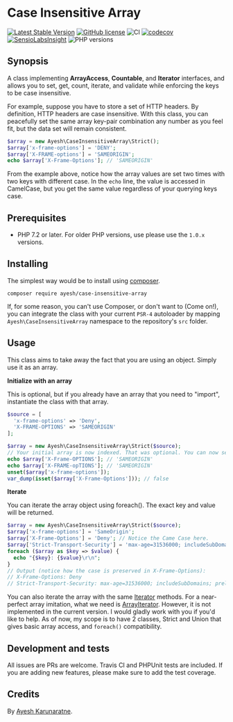 # Case Insensitive Array

[![Latest Stable Version](https://poser.pugx.org/ayesh/case-insensitive-array/v/stable)](https://packagist.org/packages/ayesh/case-insensitive-array) [![GitHub license](https://img.shields.io/badge/license-MIT-blue.svg)](https://raw.githubusercontent.com/Ayesh/case-insensitive-array/master/LICENSE)  ![CI](https://github.com/Ayesh/case-insensitive-array/workflows/CI/badge.svg) [![codecov](https://codecov.io/gh/Ayesh/case-insensitive-array/branch/master/graph/badge.svg)](https://codecov.io/gh/Ayesh/case-insensitive-array) [![SensioLabsInsight](https://insight.sensiolabs.com/projects/c7be94b5-961d-438e-9eeb-dc34c978701f/mini.png)](https://insight.sensiolabs.com/projects/c7be94b5-961d-438e-9eeb-dc34c978701f)  ![PHP versions](https://img.shields.io/badge/%20%5E7.3-8892BF.svg "PHP versions")

## Synopsis
A class implementing **ArrayAccess**, **Countable**, and **Iterator** interfaces, and allows you to set, get, count, iterate, and validate while enforcing the keys to be case insensitive. 

For example, suppose you have to store a set of HTTP headers. By definition, HTTP headers are case insensitive. With this class, you can peacefully set the same array key-pair combination any number as you feel fit, but the data set will remain consistent. 

```php
$array = new Ayesh\CaseInsensitiveArray\Strict();
$array['x-frame-options'] = 'DENY';
$array['X-FRAME-options'] = 'SAMEORIGIN';
echo $array['X-Frame-Options']; // 'SAMEORIGIN'
```

From the example above, notice how the array values are set two times with two keys with different case. In the `echo` line, the value is accessed in CamelCase, but you get the same value regardless of your querying keys case. 

## Prerequisites

 - PHP 7.2 or later. For older PHP versions, use please use the `1.0.x` versions.

## Installing
The simplest way would be to install using [composer](https://getcomposer.org). 

    composer require ayesh/case-insensitive-array
If, for some reason, you can't use Composer, or don't want to (Come on!), you can integrate the class with your current `PSR-4` autoloader by mapping `Ayesh\CaseInsensitiveArray` namespace to the repository's `src` folder. 

## Usage
This class aims to take away the fact that you are using an object. Simply use it as an array. 

**Initialize with an array**

This is optional, but if you already have an array that you need to "import", instantiate the class with that array. 

```php
$source = [
  'x-frame-options' => 'Deny',
  'X-FRAME-OPTIONS' => 'SAMEORIGIN'
];

$array = new Ayesh\CaseInsensitiveArray\Strict($source);
// Your initial array is now indexed. That was optional. You can now set/get values freely, as you would do with a regular array.
echo $array['X-Frame-OPTIONS']; // 'SAMEORIGIN'
echo $array['X-FRAME-opTIONS']; // 'SAMEORIGIN'
unset($array['x-frame-options']);
var_dump(isset($array['X-Frame-Options'])); // false
```

**Iterate**

You can iterate the array object using foreach(). The exact key and value will be returned. 

```php
$array = new Ayesh\CaseInsensitiveArray\Strict($source);
$array['x-frame-options'] = 'SameOrigin';
$array['X-Frame-Options'] = 'Deny'; // Notice the Came Case here.
$array['Strict-Transport-Security'] = 'max-age=31536000; includeSubDomains; preload';
foreach ($array as $key => $value) {
  echo "{$key}: {$value}\r\n";
}
// Output (notice how the case is preserved in X-Frame-Options):
// X-Frame-Options: Deny
// Strict-Transport-Security: max-age=31536000; includeSubDomains; preload
```

You can also iterate the array with the same [Iterator](http://php.net/manual/en/class.iterator.php) methods. For a near-perfect array imitation, what we need is [ArrayIterator](http://php.net/manual/en/class.arrayiterator.php). However, it is not implemented in the current version. I would gladly work with you if you'd like to help. As of now, my scope is to have 2 classes, Strict and Union that gives basic array access, and `foreach()` compatibility. 

## Development and tests
All issues are PRs are welcome. Travis CI and PHPUnit tests are included. If you are adding new features, please make sure to add the test coverage.

## Credits
By [Ayesh Karunaratne](https://ayesh.me).

